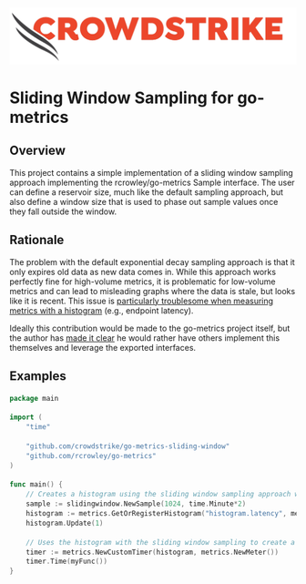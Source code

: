 ![CrowdStrike Go Metrics Sliding Window](/img/cs-logo.png?raw=true)
# Sliding Window Sampling for go-metrics

## Overview
This project contains a simple implementation of a sliding window sampling approach implementing the rcrowley/go-metrics Sample interface.
The user can define a reservoir size, much like the default sampling approach, but also define a window size that is used to
phase out sample values once they fall outside the window.

## Rationale
The problem with the default exponential decay sampling approach is that it only expires old data as new data comes in.
While this approach works perfectly fine for high-volume metrics, it is problematic for low-volume metrics and can lead to 
misleading graphs where the data is stale, but looks like it is recent. This issue is [particularly troublesome when measuring
metrics with a histogram](http://taint.org/2014/01/16/145944a.html) (e.g., endpoint latency).

Ideally this contribution would be made to the go-metrics project itself, but the author has [made it clear](https://github.com/rcrowley/go-metrics/pull/99)
he would rather have others implement this themselves and leverage the exported interfaces. 

## Examples
```go
package main

import (
	"time"
	
	"github.com/crowdstrike/go-metrics-sliding-window"
	"github.com/rcrowley/go-metrics"
)

func main() {
	// Creates a histogram using the sliding window sampling approach with a reservoir size of 1024 and a sampling window of 2 minutes.
	sample := slidingwindow.NewSample(1024, time.Minute*2)
	histogram := metrics.GetOrRegisterHistogram("histogram.latency", metrics.DefaultRegistry, sample)
	histogram.Update(1)

	// Uses the histogram with the sliding window sampling to create a timer.
	timer := metrics.NewCustomTimer(histogram, metrics.NewMeter())
	timer.Time(myFunc())
}
```